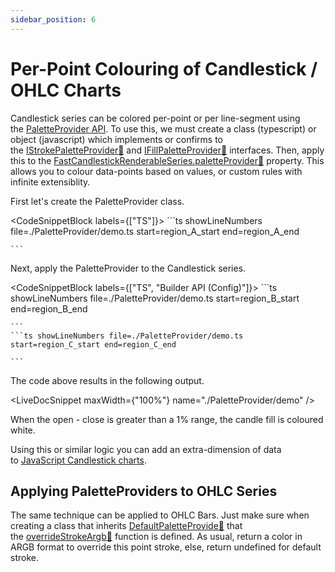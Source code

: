 ```yaml
---
sidebar_position: 6
---
```


# Per-Point Colouring of Candlestick / OHLC Charts

Candlestick series can be colored per-point or per line-segment using the [PaletteProvider API](/2d-charts/chart-types/palette-provider-api/palette-provider-api-overview). To use this, we must create a class (typescript) or object (javascript) which implements or confirms to the [IStrokePaletteProvider:blue_book:](https://www.scichart.com/documentation/js/current/typedoc/interfaces/istrokepaletteprovider.html) and [IFillPaletteProvider:blue_book:](https://www.scichart.com/documentation/js/current/typedoc/interfaces/ifillpaletteprovider.html) interfaces. Then, apply this to the [FastCandlestickRenderableSeries.paletteProvider:blue_book:](https://www.scichart.com/documentation/js/current/typedoc/classes/fastcandlestickrenderableseries.html#paletteprovider) property. This allows you to colour data-points based on values, or custom rules with infinite extensiblity.

First let's create the PaletteProvider class.

<CodeSnippetBlock labels={["TS"]}>
    ```ts showLineNumbers file=./PaletteProvider/demo.ts start=region_A_start end=region_A_end
 
    ```
</CodeSnippetBlock>



Next, apply the PaletteProvider to the Candlestick series. 


<CodeSnippetBlock labels={["TS", "Builder API (Config)"]}>
    ```ts showLineNumbers file=./PaletteProvider/demo.ts start=region_B_start end=region_B_end
 
    ```
    ```ts showLineNumbers file=./PaletteProvider/demo.ts start=region_C_start end=region_C_end
 
    ```
</CodeSnippetBlock>


The code above results in the following output. 

<LiveDocSnippet maxWidth={"100%"} name="./PaletteProvider/demo" />

When the open - close is greater than a 1% range, the candle fill is coloured white.

Using this or similar logic you can add an extra-dimension of data to [JavaScript Candlestick charts](https://demo.scichart.com/javascript-candlestick-chart).

Applying PaletteProviders to OHLC Series
----------------------------------------

The same technique can be applied to OHLC Bars. Just make sure when creating a class that inherits [DefaultPaletteProvide:blue_book:](https://www.scichart.com/documentation/js/current/typedoc/classes/datetimenumericaxis.html) that the [overrideStrokeArgb:blue_book:](https://www.scichart.com/documentation/js/current/typedoc/classes/defaultpaletteprovider.html#overridestrokeargb) function is defined. As usual, return a color in ARGB format to override this point stroke, else, return undefined for default stroke.
